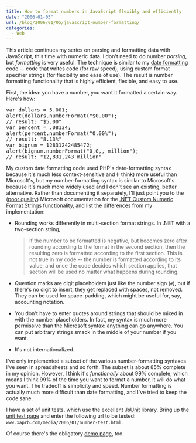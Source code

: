 ```yaml
---
title: How to format numbers in JavaScript flexibly and efficiently
date: "2006-01-05"
url: /blog/2006/01/05/javascript-number-formatting/
categories:
  - Web
---
```

This article continues my series on parsing and formatting data with JavaScript, this time with numeric data. I don't need to do number *parsing*, but *formatting* is very useful. The technique is similar to my [date formatting](/blog/2005/12/12/javascript-closures-for-runtime-efficiency/) code -- code that writes code (for raw speed), using custom format specifier strings (for flexibility and ease of use). The result is number formatting functionality that is highly efficient, flexible, and easy to use.

First, the idea: you have a number, you want it formatted a certain way. Here's how:

<pre>var dollars = 5.001;
alert(dollars.numberFormat("$0.00");
// result: "$5.00"
var percent = .08134;
alert(percent.numberFormat("0.00%");
// result: "8.13%"
var bignum = 12831242485472;
alert(bignum.numberFormat("0,0,, million");
// result: "12,831,243 million"</pre>

My custom date formatting code used PHP's date-formatting syntax because it's much less context-sensitive and (I think) more useful than Microsoft's, but my number-formatting syntax is similar to Microsoft's because it's much more widely used and I don't see an existing, better alternative. Rather than documenting it separately, I'll just point you to the ([poor quality](/blog/2005/12/30/excel-calc-number-formatting/)) Microsoft documentation for the [.NET Custom Numeric Format Strings](http://msdn.microsoft.com/library/en-us/cpguide/html/cpconcustomnumericformatstrings.asp) functionality, and list the differences from my implementation:

*   Rounding works differently in multi-section format strings. In .NET with a two-section string, 
    > If the number to be formatted is negative, but becomes zero after rounding according to the format in the second section, then the resulting zero is formatted according to the first section. This is not true in my code -- the number is formatted according to its value, and once the code decides which section applies, that section will be used no matter what happens during rounding.

*   Question marks are digit placeholders just like the number sign (`#`), but if there's no digit to insert, they get replaced with spaces, not removed. They can be used for space-padding, which might be useful for, say, accounting notation.
*   You don't have to enter quotes around strings that should be mixed in with the number placeholders. In fact, my syntax is much more permissive than the Microsoft syntax: anything can go anywhere. You can put arbitrary strings smack in the middle of your number if you want.
*   It's not internationalized.

I've only implemented a subset of the various number-formatting syntaxes I've seen in spreadsheets and so forth. The subset is about 85% complete in my opinion. However, I think it's *functionally* about 99% complete, which means I think 99% of the time you want to format a number, it will do what you want. The tradeoff is simplicity and speed. Number formatting is actually much more difficult than date formatting, and I've tried to keep the code sane.

I have a set of unit tests, which use the excellent [JsUnit](http://www.edwardh.com/jsunit/) library. Bring up the [unit test page](/media/2006/01/jsunit/testRunner.html) and enter the following url to be tested: `www.xaprb.com/media/2006/01/number-test.html`.

Of course there's the obligatory [demo page](/media/2006/01/number-formatting-demo.html), too.


